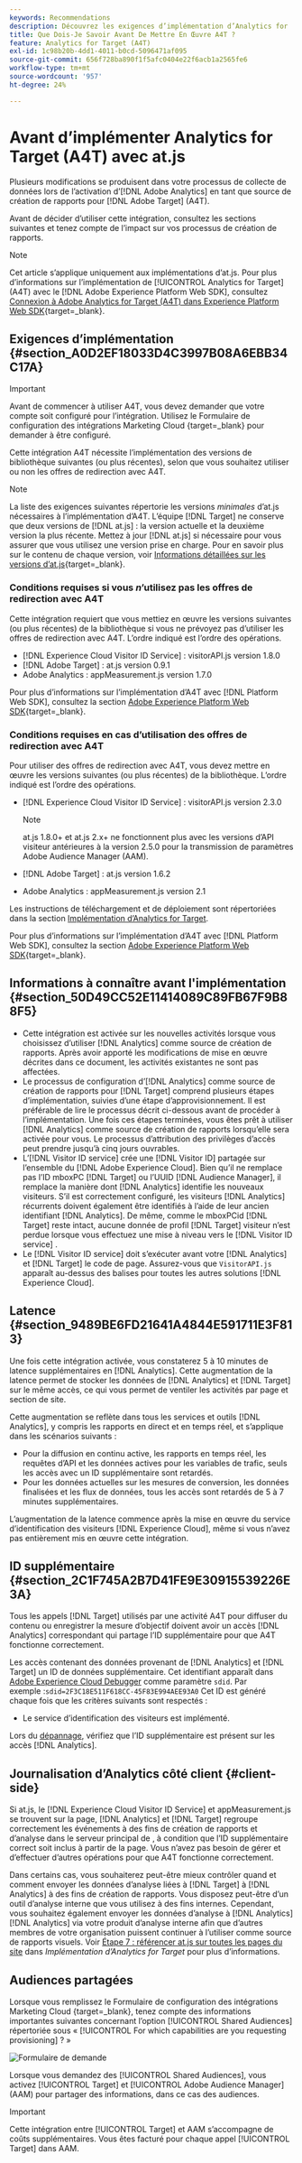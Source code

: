 ```yaml
---
keywords: Recommendations
description: Découvrez les exigences d’implémentation d’Analytics for  [!DNL Target] (A4T) et les éléments à prendre en compte avant d’implémenter cette intégration.
title: Que Dois-Je Savoir Avant De Mettre En Œuvre A4T ?
feature: Analytics for Target (A4T)
exl-id: 1c98b20b-4dd1-4011-b0cd-5096471af095
source-git-commit: 656f728ba890f1f5afc0404e22f6acb1a2565fe6
workflow-type: tm+mt
source-wordcount: '957'
ht-degree: 24%

---
```


# Avant d’implémenter Analytics for Target (A4T) avec at.js

Plusieurs modifications se produisent dans votre processus de collecte de données lors de l’activation d’[!DNL Adobe Analytics] en tant que source de création de rapports pour [!DNL Adobe Target] (A4T).

Avant de décider d’utiliser cette intégration, consultez les sections suivantes et tenez compte de l’impact sur vos processus de création de rapports.

>[!NOTE]
>
>Cet article s’applique uniquement aux implémentations d’at.js. Pour plus d’informations sur l’implémentation de [!UICONTROL Analytics for Target] (A4T) avec le [!DNL Adobe Experience Platform Web SDK], consultez [Connexion à Adobe Analytics for Target (A4T) dans Experience Platform Web SDK](https://experienceleague.adobe.com/docs/target-dev/developer/a4t/overview-a4t.html){target=_blank}.

## Exigences d’implémentation {#section_A0D2EF18033D4C3997B08A6EBB34C17A}

>[!IMPORTANT]
>
>Avant de commencer à utiliser A4T, vous devez demander que votre compte soit configuré pour l’intégration. Utilisez le Formulaire de configuration des intégrations Marketing Cloud [](https://survey.adobe.com/jfe/form/SV_ekBHTLSoP5Zki2y){target=_blank} pour demander à être configuré.

Cette intégration A4T nécessite l’implémentation des versions de bibliothèque suivantes (ou plus récentes), selon que vous souhaitez utiliser ou non les offres de redirection avec A4T.

>[!NOTE]
>
>La liste des exigences suivantes répertorie les versions *minimales* d’at.js nécessaires à l’implémentation d’A4T. L’équipe [!DNL Target] ne conserve que deux versions de [!DNL at.js] : la version actuelle et la deuxième version la plus récente. Mettez à jour [!DNL at.js] si nécessaire pour vous assurer que vous utilisez une version prise en charge. Pour en savoir plus sur le contenu de chaque version, voir [Informations détaillées sur les versions d’at.js](https://experienceleague.adobe.com/docs/target-dev/developer/client-side/at-js-implementation/target-atjs-versions.html?lang=fr){target=_blank}.

### Conditions requises si vous *n*’utilisez pas les offres de redirection avec A4T

Cette intégration requiert que vous mettiez en œuvre les versions suivantes (ou plus récentes) de la bibliothèque si vous ne prévoyez pas d’utiliser les offres de redirection avec A4T. L’ordre indiqué est l’ordre des opérations.

* [!DNL Experience Cloud Visitor ID Service] : visitorAPI.js version 1.8.0
* [!DNL Adobe Target] : at.js version 0.9.1
* Adobe Analytics : appMeasurement.js version 1.7.0

Pour plus d’informations sur l’implémentation d’A4T avec [!DNL Platform Web SDK], consultez la section [Adobe Experience Platform Web SDK](https://experienceleague.corp.adobe.com/docs/target-dev/developer/client-side/aep-web-sdk.html?lang=fr){target=_blank}.

### Conditions requises en cas d’utilisation des offres de redirection avec A4T

Pour utiliser des offres de redirection avec A4T, vous devez mettre en œuvre les versions suivantes (ou plus récentes) de la bibliothèque. L’ordre indiqué est l’ordre des opérations.

* [!DNL Experience Cloud Visitor ID Service] : visitorAPI.js version 2.3.0

  >[!NOTE]
  >
  >at.js 1.8.0+ et at.js 2.x+ ne fonctionnent plus avec les versions d’API visiteur antérieures à la version 2.5.0 pour la transmission de paramètres Adobe Audience Manager (AAM).

* [!DNL Adobe Target] : at.js version 1.6.2

* Adobe Analytics : appMeasurement.js version 2.1

Les instructions de téléchargement et de déploiement sont répertoriées dans la section [Implémentation d’Analytics for Target](/help/main/c-integrating-target-with-mac/a4t/a4timplementation.md).

Pour plus d’informations sur l’implémentation d’A4T avec [!DNL Platform Web SDK], consultez la section [Adobe Experience Platform Web SDK](https://experienceleague.corp.adobe.com/docs/target-dev/developer/client-side/aep-web-sdk.html?lang=fr){target=_blank}.

## Informations à connaître avant l&#39;implémentation {#section_50D49CC52E11414089C89FB67F9B88F5}

* Cette intégration est activée sur les nouvelles activités lorsque vous choisissez d’utiliser [!DNL Analytics] comme source de création de rapports. Après avoir apporté les modifications de mise en œuvre décrites dans ce document, les activités existantes ne sont pas affectées.
* Le processus de configuration d’[!DNL Analytics] comme source de création de rapports pour [!DNL Target] comprend plusieurs étapes d’implémentation, suivies d’une étape d’approvisionnement. Il est préférable de lire le processus décrit ci-dessous avant de procéder à l’implémentation. Une fois ces étapes terminées, vous êtes prêt à utiliser [!DNL Analytics] comme source de création de rapports lorsqu’elle sera activée pour vous. Le processus d’attribution des privilèges d’accès peut prendre jusqu’à cinq jours ouvrables.
* L’[!DNL Visitor ID service] crée une [!DNL Visitor ID] partagée sur l’ensemble du [!DNL Adobe Experience Cloud]. Bien qu’il ne remplace pas l’ID mboxPC [!DNL Target] ou l’UUID [!DNL Audience Manager], il remplace la manière dont [!DNL Analytics] identifie les nouveaux visiteurs. S’il est correctement configuré, les visiteurs [!DNL Analytics] récurrents doivent également être identifiés à l’aide de leur ancien identifiant [!DNL Analytics]. De même, comme le mboxPCid [!DNL Target] reste intact, aucune donnée de profil [!DNL Target] visiteur n’est perdue lorsque vous effectuez une mise à niveau vers le [!DNL Visitor ID service] .
* Le [!DNL Visitor ID service] doit s’exécuter avant votre [!DNL Analytics] et [!DNL Target] le code de page. Assurez-vous que `VisitorAPI.js` apparaît au-dessus des balises pour toutes les autres solutions [!DNL Experience Cloud].

## Latence {#section_9489BE6FD21641A4844E591711E3F813}

Une fois cette intégration activée, vous constaterez 5 à 10 minutes de latence supplémentaires en [!DNL Analytics]. Cette augmentation de la latence permet de stocker les données de [!DNL Analytics] et [!DNL Target] sur le même accès, ce qui vous permet de ventiler les activités par page et section de site.

Cette augmentation se reflète dans tous les services et outils [!DNL Analytics], y compris les rapports en direct et en temps réel, et s’applique dans les scénarios suivants :

* Pour la diffusion en continu active, les rapports en temps réel, les requêtes d’API et les données actives pour les variables de trafic, seuls les accès avec un ID supplémentaire sont retardés.
* Pour les données actuelles sur les mesures de conversion, les données finalisées et les flux de données, tous les accès sont retardés de 5 à 7 minutes supplémentaires.

L’augmentation de la latence commence après la mise en œuvre du service d’identification des visiteurs [!DNL Experience Cloud], même si vous n’avez pas entièrement mis en œuvre cette intégration.

## ID supplémentaire {#section_2C1F745A2B7D41FE9E30915539226E3A}

Tous les appels [!DNL Target] utilisés par une activité A4T pour diffuser du contenu ou enregistrer la mesure d’objectif doivent avoir un accès [!DNL Analytics] correspondant qui partage l’ID supplémentaire pour que A4T fonctionne correctement.

Les accès contenant des données provenant de [!DNL Analytics] et [!DNL Target] un ID de données supplémentaire. Cet identifiant apparaît dans [Adobe Experience Cloud Debugger](https://experienceleague.adobe.com/docs/debugger/using/experience-cloud-debugger.html) comme paramètre `sdid`. Par exemple :`sdid=2F3C18E511F618CC-45F83E994AEE93A0` Cet ID est généré chaque fois que les critères suivants sont respectés :

* Le service d’identification des visiteurs est implémenté.

Lors du [dépannage](/help/main/c-integrating-target-with-mac/a4t/c-a4t-troubleshooting/a4t-troubleshooting.md), vérifiez que l’ID supplémentaire est présent sur les accès [!DNL Analytics].

## Journalisation d’Analytics côté client {#client-side}

Si at.js, le [!DNL Experience Cloud Visitor ID Service] et appMeasurement.js se trouvent sur la page, [!DNL Analytics] et [!DNL Target] regroupe correctement les événements à des fins de création de rapports et d’analyse dans le serveur principal de , à condition que l’ID supplémentaire correct soit inclus à partir de la page. Vous n’avez pas besoin de gérer et d’effectuer d’autres opérations pour que A4T fonctionne correctement.

Dans certains cas, vous souhaiterez peut-être mieux contrôler quand et comment envoyer les données d’analyse liées à [!DNL Target] à [!DNL Analytics] à des fins de création de rapports. Vous disposez peut-être d’un outil d’analyse interne que vous utilisez à des fins internes. Cependant, vous souhaitez également envoyer les données d’analyse à [!DNL Analytics] [!DNL Analytics] via votre produit d’analyse interne afin que d’autres membres de votre organisation puissent continuer à l’utiliser comme source de rapports visuels. Voir [Étape 7 : référencer at.js sur toutes les pages du site](/help/main/c-integrating-target-with-mac/a4t/a4timplementation.md#step7) dans *Implémentation d’Analytics for Target* pour plus d’informations.

## Audiences partagées

Lorsque vous remplissez le Formulaire de configuration des intégrations Marketing Cloud [](https://survey.adobe.com/jfe/form/SV_ekBHTLSoP5Zki2y){target=_blank}, tenez compte des informations importantes suivantes concernant l’option [!UICONTROL Shared Audiences] répertoriée sous « [!UICONTROL For which capabilities are you requesting provisioning] ? »

![Formulaire de demande](/help/main/c-integrating-target-with-mac/a4t/assets/request-form.png)

Lorsque vous demandez des [!UICONTROL Shared Audiences], vous activez [!UICONTROL Target] et [!UICONTROL Adobe Audience Manager] (AAM) pour partager des informations, dans ce cas des audiences.

>[!IMPORTANT]
>
>Cette intégration entre [!UICONTROL Target] et AAM s’accompagne de coûts supplémentaires. Vous êtes facturé pour chaque appel [!UICONTROL Target] dans AAM.
